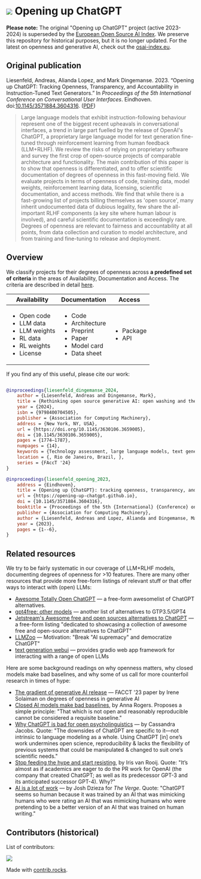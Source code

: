 # [![](/openchatgpt-logo-favicon-red-on-transparent.png)](https://osai-index.eu/) Opening up ChatGPT

**Please note:** The original "Opening up ChatGPT" project (active 2023-2024) is superseded by the [European Open Source AI Index](https://osai-index.eu). We preserve this repository for historical purposes, but it is no longer updated. For the latest on openness and generative AI, check out the [osai-index.eu](https://osai-index.eu).

## Original publication

Liesenfeld, Andreas, Alianda Lopez, and Mark Dingemanse. 2023. “Opening up ChatGPT: Tracking Openness, Transparency, and Accountability in Instruction-Tuned Text Generators.” In _Proceedings of the 5th International Conference on Conversational User Interfaces_. Eindhoven. doi:[10.1145/3571884.3604316](https://doi.org/10.1145/3571884.3604316). ([PDF](https://pure.mpg.de/pubman/item/item_3526897_1/component/file_3526898/Liesenfeld%20et%20al_2023_Opening%20up%20ChatGPT.pdf))

> Large language models that exhibit instruction-following behaviour represent one of the biggest recent upheavals in conversational interfaces, a trend in large part fuelled by the release of OpenAI's ChatGPT, a proprietary large language model for text generation fine-tuned through reinforcement learning from human feedback (LLM+RLHF). We review the risks of relying on proprietary software and survey the first crop of open-source projects of comparable architecture and functionality. The main contribution of this paper is to show that openness is differentiated, and to offer scientific documentation of degrees of openness in this fast-moving field. We evaluate projects in terms of openness of code, training data, model weights, reinforcement learning data, licensing, scientific documentation, and access methods. We find that while there is a fast-growing list of projects billing themselves as 'open source', many inherit undocumented data of dubious legality, few share the all-important RLHF components (a key site where human labour is involved), and careful scientific documentation is exceedingly rare. Degrees of openness are relevant to fairness and accountability at all points, from data collection and curation to model architecture, and from training and fine-tuning to release and deployment. 

## Overview
We classify projects for their degrees of openness across **a predefined set of criteria** in the areas of Availability, Documentation and Access. The criteria are described in detail [here](https://github.com/opening-up-chatgpt/opening-up-chatgpt.github.io/tree/main/projects#criteria).

| Availability                                                          | Documentation                                                      | Access          |
|-----------------------------------------------------------------------|--------------------------------------------------------------------|-----------------|
| <ul><li>Open code</li><li>LLM data</li><li>LLM weights</li><li>RL data</li><li>RL weights</li><li>License</li></ul> | <ul><li>Code</li><li>Architecture</li><li>Preprint</li><li>Paper</li><li>Model card</li><li>Data sheet</li></ul> | <ul><li>Package</li><li>API</li></ul> |

If you find any of this useful, please cite our work:

```bibtex

@inproceedings{liesenfeld_dingemanse_2024,
	author = {Liesenfeld, Andreas and Dingemanse, Mark},
	title = {Rethinking open source generative AI: open washing and the EU AI Act},
	year = {2024},
	isbn = {9798400704505},
	publisher = {Association for Computing Machinery},
	address = {New York, NY, USA},
	url = {https://doi.org/10.1145/3630106.3659005},
	doi = {10.1145/3630106.3659005},
	pages = {1774–1787},
	numpages = {14},
	keywords = {Technology assessment, large language models, text generators, text-to-image generators},
	location = {, Rio de Janeiro, Brazil, },
	series = {FAccT '24}
}

@inproceedings{liesenfeld_opening_2023,
	address = {Eindhoven},
	title = {Opening up {ChatGPT}: tracking openness, transparency, and accountability in instruction-tuned text generators},
	url = {https://opening-up-chatgpt.github.io},
	doi = {10.1145/3571884.3604316},
	booktitle = {Proceedings of the 5th {International} {Conference} on {Conversational} {User} {Interfaces}},
	publisher = {Association for Computing Machinery},
	author = {Liesenfeld, Andreas and Lopez, Alianda and Dingemanse, Mark},
	year = {2023},
	pages = {1--6},
}

```

## Related resources

We try to be fairly systematic in our coverage of LLM+RLHF models, documenting degrees of openness for >10 features. There are many other resources that provide more free-form listings of relevant stuff or that offer ways to interact with (open) LLMs:

* [Awesome Totally Open ChatGPT](https://github.com/nichtdax/awesome-totally-open-chatgpt/) — a free-form awesomelist of ChatGPT alternatives.
* [gpt4free: other models](https://github.com/xtekky/gpt4free#other-models) — another list of alternatives to GTP3.5/GPT4
* [Jetstream's Awesome free and open sources alternatives to ChatGPT](https://github.com/JetstreamAIVisionary/Awesome-free-and-open-source-alternatives-to-ChatGPT-and-pilot-training-courseware.-) — a free-form listing "dedicated to showcasing a collection of awesome free and open-source alternatives to ChatGPT"
* [LLMZoo](https://github.com/FreedomIntelligence/LLMZoo) — Motivation: "Break "AI supremacy" and democratize ChatGPT"
* [text generation webui](https://github.com/oobabooga/text-generation-webui) — provides gradio web app framework for interacting with a range of open LLMs 

Here are some background readings on why openness matters, why closed models make bad baselines, and why some of us call for more counterfoil research in times of hype:

* [The gradient of generative AI release](https://dl.acm.org/doi/10.1145/3593013.3593981) — FACCT '23 paper by Irene Solaiman on degrees of openness in generative AI
* [Closed AI models make bad baselines](https://hackingsemantics.xyz/2023/closed-baselines/), by Anna Rogers. Proposes a simple principle: "That which is not open and reasonably reproducible cannot be considered a requisite baseline."
* [Why ChatGPT is bad for open psycholinguistics](https://cxjacobs.notion.site/Why-ChatGPT-is-bad-for-open-psycholinguistics-6accb832bb4d414aa2fa8e648af95d7f) — by Cassandra Jacobs. Quote: "The downsides of ChatGPT are specific to it—not intrinsic to language modeling as a whole. Using ChatGPT [in] one’s work undermines open science, reproducibility & lacks the flexibility of previous systems that could be manipulated & changed to suit one’s scientific needs."
* [Stop feeding the hype and start resisting](https://irisvanrooijcogsci.com/2023/01/14/stop-feeding-the-hype-and-start-resisting/), by Iris van Rooij. Quote: "It’s almost as if academics are eager to do the PR work for OpenAI (the company that created ChatGPT; as well as its predecessor GPT-3 and its anticipated successor GPT-4). Why?"
* [AI is a lot of work](https://www.theverge.com/features/23764584/ai-artificial-intelligence-data-notation-labor-scale-surge-remotasks-openai-chatbots) — by Josh Dzieza for _The Verge_. Quote: "ChatGPT seems so human because it was trained by an AI that was mimicking humans who were rating an AI that was mimicking humans who were pretending to be a better version of an AI that was trained on human writing."  

## Contributors (historical)

List of contributors:

<a href="https://github.com/liesenf/awesome-open-chatgpt/graphs/contributors">
  <img src="https://contrib.rocks/image?repo=liesenf/awesome-open-chatgpt" />
</a>

Made with [contrib.rocks](https://contrib.rocks).

